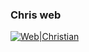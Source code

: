 ### Chris web

[![Web|Christian](https://cldup.com/dTxpPi9lDf.thumb.png)](https://chrisweb.herokuapp.com)